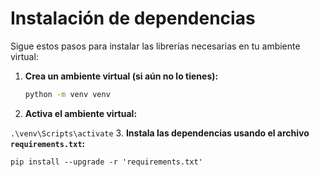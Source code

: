 # Instalación de dependencias

Sigue estos pasos para instalar las librerías necesarias en tu ambiente virtual:

1. **Crea un ambiente virtual (si aún no lo tienes):**

   ```bash
   python -m venv venv

2. **Activa el ambiente virtual:**

``.\venv\Scripts\activate``
3. **Instala las dependencias usando el archivo ``requirements.txt``:**

``pip install --upgrade -r 'requirements.txt'``
